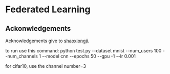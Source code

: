# Federated Learning



## Ackonwledgements
Acknowledgements give to [shaoxiongji](https://github.com/shaoxiongji/federated-learning).


to run use this command:
python test.py --dataset mnist --num_users 100 --num_channels 1 --model cnn --epochs 50 --gpu -1 --lr 0.001

for cifar10, use the channel number=3
